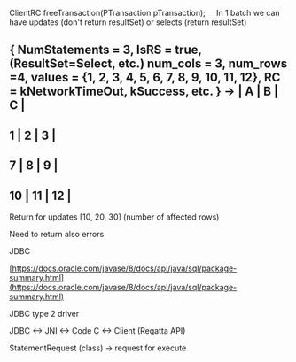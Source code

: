 
ClientRC freeTransaction(PTransaction pTransaction);
    
In 1 batch we can have updates (don't return resultSet) or selects (return resultSet)

{
NumStatements = 3,
IsRS = true, (ResultSet=Select, etc.)
num_cols = 3,
num_rows =4,
values = {1, 2, 3, 4, 5, 6, 7, 8, 9, 10, 11, 12},
RC = kNetworkTimeOut, kSuccess, etc.
} ->
| A | B | C |
------------------
1 | 2 | 3 |
-----------------
7 | 8 | 9 |
----------
10 | 11 | 12 |
----------

Return for updates [10, 20, 30] (number of affected rows)

Need to return also errors

JDBC

[https://docs.oracle.com/javase/8/docs/api/java/sql/package-summary.html](https://docs.oracle.com/javase/8/docs/api/java/sql/package-summary.html)

JDBC type 2 driver


JDBC <-> JNI <-> Code C <-> Client (Regatta API)

StatementRequest (class) -> request for execute

